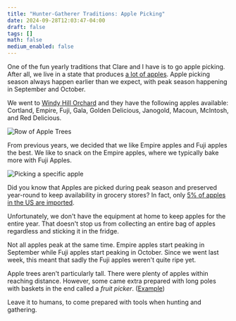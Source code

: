 ```yaml
---
title: "Hunter-Gatherer Traditions: Apple Picking"
date: 2024-09-28T12:03:47-04:00
draft: false
tags: []
math: false
medium_enabled: false
---
```


One of the fun yearly traditions that Clare and I have is to go apple picking. After all, we live in a state that produces [a lot of apples](https://www.ers.usda.gov/data-products/chart-gallery/gallery/chart-detail/?chartId=75112). Apple picking season always happen earlier than we expect, with peak season happening in September and October.

We went to [Windy Hill Orchard](https://www.windyhillorchardnye.com) and they have the following apples available: Cortland, Empire, Fuji, Gala, Golden Delicious, Janogold, Macoun, McIntosh, and Red Delicious.

![Row of Apple Trees](/files/images/blog/PXL_20240922_163519846.MP.jpg)

From previous years, we decided that we like Empire apples and Fuji apples the best. We like to snack on the Empire apples, where we typically bake more with Fuji Apples.

![Picking a specific apple](/files/images/blog/PXL_20240922_164955826.jpg)

Did you know that Apples are picked during peak season and preserved year-round to keep availability in grocery stores? In fact, only [5% of apples in the US are imported](PXL_20240922_164955826.jpg).

Unfortunately, we don't have the equipment at home to keep apples for the entire year. That doesn't stop us from collecting an entire bag of apples regardless and sticking it in the fridge.

Not all apples peak at the same time. Empire apples start peaking in September while Fuji apples start peaking in October. Since we went last week, this meant that sadly the Fuji apples weren't quite ripe yet.

Apple trees aren't particularly tall. There were plenty of apples within reaching distance. However, some came extra prepared  with long poles with baskets in the end called a *fruit picker*. ([Example](https://www.homedepot.com/p/Corona-12-ft-L-Reach-Extendable-Aluminum-Handle-Fruit-Picker-FP-2312/318284444))

Leave it to humans, to come prepared with tools when hunting and gathering.

